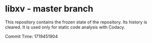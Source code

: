 # libxv - master branch

This repository contains the frozen state of the repository.
Its history is cleared. It is used only for static code
analysis with Codacy.

Commit Time: 1719451904
